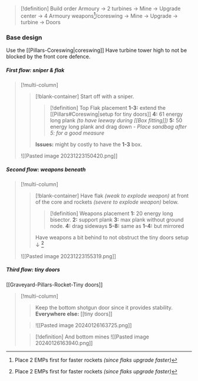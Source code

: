 >[!definition] Build order
Armoury -> 2 turbines -> Mine -> Upgrade center -> 4 Armoury weapons[^1]/coreswing -> Mine -> Upgrade -> turbine -> Doors

[^1]: Place 2 EMPs first for faster rockets *(since flaks upgrade faster)*
### Base design 
Use the [[Pillars-Coreswing|coreswing]]
Have turbine tower high to not be blocked by the front core defence.
##### First flow: sniper & flak
>[!multi-column]
>>[!blank-container]
>>Start off with a sniper.
>>>[!definition] Top Flak placement
>>>**1-3:** extend the [[Pillars#Coreswing|setup for tiny doors]]
>>>**4:** 61 energy long plank *(to have leeway during [[Box fitting]])*
>>>**5:** 50 energy long plank and drag down
>>>*- Place sandbag after 5: for a good measure*
>>
>>**Issues:** might by costly to have the **1-3** box.
>
>![[Pasted image 20231223150420.png]]
##### Second flow: weapons beneath
>[!multi-column]
>>[!blank-container]
>>Have flak *(weak to explode weapon)* at front of the core and rockets *(severe to explode weapon)* below.
>>>[!definition] Weapons placement
>>>**1:** 20 energy long bisector. **2:** support plank **3:** max plank without ground node. **4:** drag sideways
>>>**5-8:** same as **1-4:** but mirrored
>>
>>Have weapons a bit behind to not obstruct the tiny doors setup $\downarrow$ [^1]
>
>![[Pasted image 20231223155319.png]]
##### Third flow: tiny doors
[[Graveyard-Pillars-Rocket-Tiny doors]]
>[!multi-column]
>>Keep the bottom shotgun door since it provides stability.
>>**Everywhere else:** [[tiny doors]]
>
>>![[Pasted image 20240126163725.png]]
>
>>[!definition] And bottom mines
>![[Pasted image 20240126163940.png]]